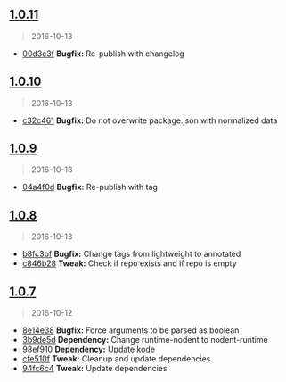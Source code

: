 <a name="1.0.11"></a>
## [1.0.11](https://github.com/simondegraeve/terbit/compare/v1.0.10...v1.0.11)
> 2016-10-13

* [00d3c3f](https://github.com/simondegraeve/terbit/commit/00d3c3f) **Bugfix:** Re-publish with changelog

<a name="1.0.10"></a>
## [1.0.10](https://github.com/simondegraeve/terbit/compare/v1.0.9...v1.0.10)
> 2016-10-13

* [c32c461](https://github.com/simondegraeve/terbit/commit/c32c461) **Bugfix:** Do not overwrite package.json with normalized data

<a name="1.0.9"></a>
## [1.0.9](https://github.com/simondegraeve/terbit/compare/v1.0.8...v1.0.9)
> 2016-10-13

* [04a4f0d](https://github.com/simondegraeve/terbit/commit/04a4f0d) **Bugfix:** Re-publish with tag

<a name="1.0.8"></a>
## [1.0.8](https://github.com/simondegraeve/terbit/compare/v1.0.7...v1.0.8)
> 2016-10-13

* [b8fc3bf](https://github.com/simondegraeve/terbit/commit/b8fc3bf) **Bugfix:** Change tags from lightweight to annotated
* [c846b28](https://github.com/simondegraeve/terbit/commit/c846b28) **Tweak:** Check if repo exists and if repo is empty

<a name="1.0.7"></a>
## [1.0.7](https://github.com/simondegraeve/terbit/compare/8e14e38...v1.0.7)
> 2016-10-12

* [8e14e38](https://github.com/simondegraeve/terbit/commit/8e14e38) **Bugfix:** Force arguments to be parsed as boolean
* [3b9de5d](https://github.com/simondegraeve/terbit/commit/3b9de5d) **Dependency:** Change runtime-nodent to nodent-runtime
* [98ef910](https://github.com/simondegraeve/terbit/commit/98ef910) **Dependency:** Update kode
* [cfe510f](https://github.com/simondegraeve/terbit/commit/cfe510f) **Tweak:** Cleanup and update dependencies
* [94fc6c4](https://github.com/simondegraeve/terbit/commit/94fc6c4) **Tweak:** Update dependencies

